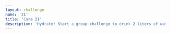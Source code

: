 ```yaml
---
layout: challenge
name: '21'
title: 'Care 21'
description: 'Hydrate! Start a group challenge to drink 2 liters of water today. Take a photo to promote the drinking of water.'
---
```

